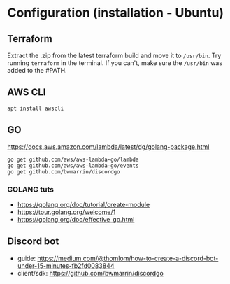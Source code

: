 # Configuration (installation - Ubuntu)

## Terraform
Extract the .zip from the latest terraform build and move it to `/usr/bin`. Try running `terraform` in the terminal. If you can't, make sure the `/usr/bin` was added to the #PATH.

## AWS CLI
```
apt install awscli
```

## GO
https://docs.aws.amazon.com/lambda/latest/dg/golang-package.html
```
go get github.com/aws/aws-lambda-go/lambda
go get github.com/aws/aws-lambda-go/events
go get github.com/bwmarrin/discordgo
```

### GOLANG tuts
- https://golang.org/doc/tutorial/create-module
- https://tour.golang.org/welcome/1
- https://golang.org/doc/effective_go.html

## Discord bot
  - guide: https://medium.com/@thomlom/how-to-create-a-discord-bot-under-15-minutes-fb2fd0083844
  - client/sdk: https://github.com/bwmarrin/discordgo